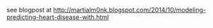 see blogpost at http://martialm0nk.blogspot.com/2014/10/modeling-predicting-heart-disease-with.html
